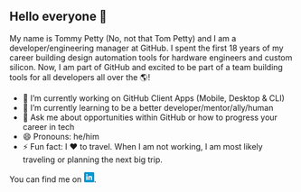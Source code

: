 ## Hello everyone 👋

My name is Tommy Petty (No, not that Tom Petty) and I am a developer/engineering manager at GitHub. I spent the first 18 years of my career building design automation tools for hardware engineers and custom silicon. Now, I am part of GitHub and excited to be part of a team building tools for all developers all over the 🌎!

- 🔭 I’m currently working on GitHub Client Apps (Mobile, Desktop & CLI)
- 🌱 I’m currently learning to be a better developer/mentor/ally/human
- 💬 Ask me about opportunities within GitHub or how to progress your career in tech
- 😄 Pronouns: he/him
- ⚡ Fun fact: I ❤️ to travel. When I am not working, I am most likely traveling or planning the next big trip. 

<!-- Actual text -->

You can find me on [![LinkedIn][1.2]][1].

<!-- Icons -->

[1.2]: icons/linkedin.png

<!-- Links to your social media accounts -->

[1]: https://www.linkedin.com/in/tommypetty/

